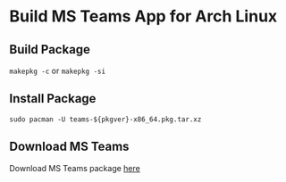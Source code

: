 # Build MS Teams App for Arch Linux

## Build Package

`makepkg -c` or `makepkg -si` 

## Install Package

`sudo pacman -U teams-${pkgver}-x86_64.pkg.tar.xz`

## Download MS Teams

Download MS Teams package [here](https://packages.microsoft.com/repos/ms-teams/pool/main/t/teams/)
